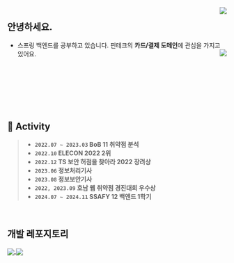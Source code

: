 <img align="right" src="https://hits.seeyoufarm.com/api/count/incr/badge.svg?url=https%3A%2F%2Fgithub.com%2Fjudangs&count_bg=%23ECADFD&title_bg=%23555555&icon=github.svg&icon_color=%23E7E7E7&title=Github&edge_flat=false"/>

## 안녕하세요.

- 스프링 백엔드를 공부하고 있습니다. 핀테크의 **카드/결제 도메인**에 관심을 가지고 있어요.
  <img align="right" src="http://mazassumnida.wtf/api/v2/generate_badge?boj=wneotjd228">
  
</br>
</br>
</br>
</br>
</br>
</br>

## 🧸 Activity
> - **`2022.07 ~ 2023.03` BoB 11 취약점 분석**
> - **`2022.10`           ELECON 2022 2위**
> - **`2022.12`           TS 보안 허점을 찾아라 2022 장려상**
> - **`2023.06`           정보처리기사**
> - **`2023.08`           정보보안기사**
> - **`2022, 2023.09`           호남 웹 취약점 경진대회 우수상**
> - **`2024.07 ~ 2024.11` SSAFY 12 백엔드 1학기**

</br>

## 개발 레포지토리
<a href="https://github.com/judangs/algorithm">
  <img align="center" src="https://github-readme-stats.vercel.app/api/pin/?username=judangs&repo=algorithm&theme=dark&size_weight=0.5&count_weight=0.7" />
</a>
<a href="https://github.com/judangs/dev-group-bank-msa">
  <img align="center" src="https://github-readme-stats.vercel.app/api/pin/?username=judangs&repo=dev-group-bank-msa&theme=dark&size_weight=0.5&count_weight=0.7" />
</a>

